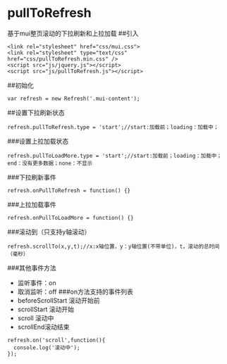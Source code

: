 # pullToRefresh
基于mui整页滚动的下拉刷新和上拉加载
##引入
```
<link rel="stylesheet" href="css/mui.css">
<link rel="stylesheet" type="text/css" href="css/pullToRefresh.min.css" />
<script src="js/jquery.js"></script>
<script src="js/pullToRefresh.js"></script>
```
##初始化
```
var refresh = new Refresh('.mui-content');
```
##设置下拉刷新状态

```
refresh.pullToRefresh.type = 'start';//start:加载前；loading：加载中；
```
###设置上拉加载状态

```
refresh.pullToLoadMore.type = 'start';//start:加载前；loading：加载中；end：没有更多数据；none：不显示
```
###下拉刷新事件

```
refresh.onPullToRefresh = function() {}
```
###上拉加载事件
```
refresh.onPullToLoadMore = function() {}
```
###滚动到（只支持y轴滚动）
```
refresh.scrollTo(x,y,t);//x:x轴位置，y：y轴位置(不带单位)，t，滚动的总时间（毫秒）
```
###其他事件方法
* 监听事件：on
* 取消监听：off
###on方法支持的事件列表
* beforeScrollStart 滚动开始前
* scrollStart 滚动开始
* scroll 滚动中
* scrollEnd滚动结束
```
refresh.on('scroll',function(){
  console.log('滚动中');
});
```
